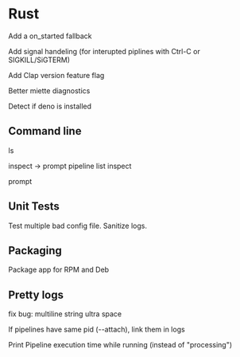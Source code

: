 # Rust

Add a on_started fallback

Add signal handeling (for interupted piplines with Ctrl-C or SIGKILL/SiGTERM)

Add Clap version feature flag

Better miette diagnostics

Detect if deno is installed

## Command line

ls

inspect -> prompt pipeline list
inspect <pipeline>

prompt

## Unit Tests

Test multiple bad config file.
Sanitize logs.

## Packaging

Package app for RPM and Deb

## Pretty logs

fix bug: multiline string ultra space

If pipelines have same pid (--attach), link them in logs

Print Pipeline execution time while running (instead of "processing")
